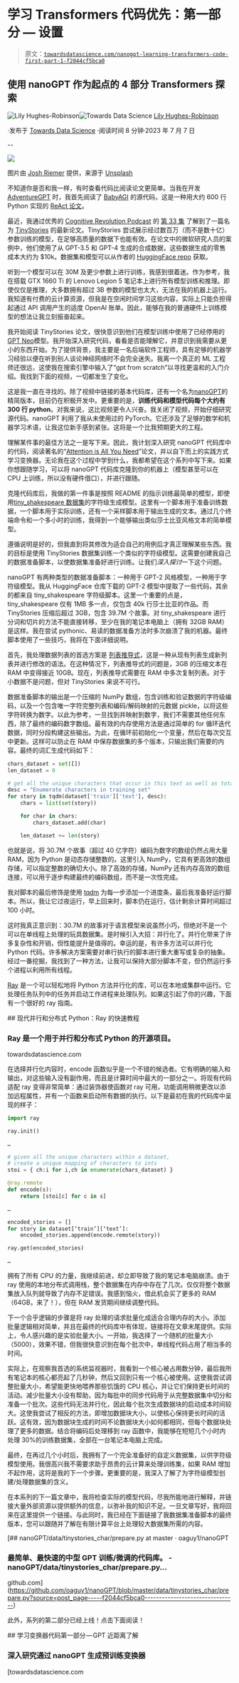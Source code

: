 # 学习 Transformers 代码优先：第一部分 — 设置

> 原文：[`towardsdatascience.com/nanogpt-learning-transformers-code-first-part-1-f2044cf5bca0`](https://towardsdatascience.com/nanogpt-learning-transformers-code-first-part-1-f2044cf5bca0)

## 使用 nanoGPT 作为起点的 4 部分 Transformers 探索

[](https://medium.com/@oaguy1?source=post_page-----f2044cf5bca0--------------------------------)![Lily Hughes-Robinson](https://medium.com/@oaguy1?source=post_page-----f2044cf5bca0--------------------------------)[](https://towardsdatascience.com/?source=post_page-----f2044cf5bca0--------------------------------)![Towards Data Science](https://towardsdatascience.com/?source=post_page-----f2044cf5bca0--------------------------------) [Lily Hughes-Robinson](https://medium.com/@oaguy1?source=post_page-----f2044cf5bca0--------------------------------)

·发布于 [Towards Data Science](https://towardsdatascience.com/?source=post_page-----f2044cf5bca0--------------------------------) ·阅读时间 8 分钟·2023 年 7 月 7 日

--

![](img/dfca366786f1d736d9f6aebbeedc4b65.png)

图片由 [Josh Riemer](https://unsplash.com/@joshriemer?utm_source=medium&utm_medium=referral) 提供，来源于 [Unsplash](https://unsplash.com/?utm_source=medium&utm_medium=referral)

不知道你是否和我一样，有时查看代码比阅读论文更简单。当我在开发 [AdventureGPT](https://github.com/oaguy1/AdventureGPT) 时，我首先阅读了 [BabyAGI](https://github.com/yoheinakajima/babyagi) 的源代码，这是一种用大约 600 行 Python 实现的 [ReAct 论文](https://arxiv.org/abs/2210.03629)。

最近，我通过优秀的 [Cognitive Revolution Podcast](https://www.cognitiverevolution.ai/) 的 [第 33 集](https://www.cognitiverevolution.ai/e33-the-tiny-model-revolution-with-ronen-eldan-and-yuanzhi-li-of-microsoft-research/) 了解到了一篇名为 [TinyStories](https://arxiv.org/abs/2305.07759) 的最新论文。TinyStories 尝试展示经过数百万（而不是数十亿）参数训练的模型，在足够高质量的数据下也能有效。在论文中的微软研究人员的案例中，他们使用了从 GPT-3.5 和 GPT-4 生成的合成数据，这些数据生成的零售成本大约为 $10k。数据集和模型可以从作者的 [HuggingFace repo](https://huggingface.co/roneneldan) 获取。

听到一个模型可以在 30M 及更少参数上进行训练，我感到很着迷。作为参考，我在搭载 GTX 1660 Ti 的 Lenovo Legion 5 笔记本上进行所有模型训练和推理。即使仅仅是推理，大多数拥有超过 3B 参数的模型也太大，无法在我的机器上运行。我知道有付费的云计算资源，但我是在空闲时间学习这些内容，实际上只能负担得起通过 API 调用产生的适度 OpenAI 账单。因此，能够在我的普通硬件上训练模型的想法让我立刻振奋起来。

我开始阅读 TinyStories 论文，很快意识到他们在模型训练中使用了已经停用的[GPT Neo](https://github.com/EleutherAI/gpt-neo)模型。我开始深入研究代码，看看是否能理解它，并意识到我需要从更小的东西开始。为了提供背景，我主要是一名后端软件工程师，具有足够的机器学习经验以便在听到别人谈论神经网络时不会完全迷失。我离一个真正的 ML 工程师还很远，这使我在搜索引擎中输入了“gpt from scratch”以寻找更温和的入门介绍。我找到下面的视频，一切都发生了变化。

这是我一直在寻找的。除了视频中链接的基本代码库，还有一个名为[nanoGPT](https://github.com/karpathy/nanoGPT)的精简版本，目前仍在积极开发中。更重要的是，**训练代码和模型代码每个大约有 300 行 python**。对我来说，这比视频更令人兴奋。我关闭了视频，开始仔细研究源代码。nanoGPT 利用了我从未使用过的 PyTorch。它还涉及了足够的数学和机器学习术语，让我这位新手感到紧张。这将是一个比我预期更大的工程。

理解某件事的最佳方法之一是写下来。因此，我计划深入研究 nanoGPT 代码库中的代码，阅读著名的“[Attention is All You Need](https://arxiv.org/abs/1706.03762)”论文，并以自下而上的实践方式学习变换器。无论我在这个过程中学到什么，我都希望在这个系列中写下来。如果你想跟随学习，可以将 nanoGPT 代码库克隆到你的机器上（模型甚至可以在 CPU 上训练，所以没有硬件借口），并进行跟随。

克隆代码库后，我做的第一件事是按照 README 的指示训练最简单的模型，即使用[tiny_shakespeare 数据集](https://huggingface.co/datasets/tiny_shakespeare)的字符级生成模型。这里有一个脚本用于准备训练数据，一个脚本用于实际训练，还有一个采样脚本用于输出生成的文本。通过几个终端命令和一个多小时的训练，我得到一个能够输出类似莎士比亚风格文本的简单模型。

遵循说明是好的，但我直到将其修改为适合自己的用例后才真正理解某些东西。我的目标是使用 TinyStories 数据集训练一个类似的字符级模型。这需要创建我自己的数据准备脚本，以使数据集准备好进行训练。让我们*深入探讨*一下这个问题。

nanoGPT 有两种类型的数据准备脚本：一种用于 GPT-2 风格模型，一种用于字符级模型。我从 HuggingFace 仓库下载的 GPT-2 模型中提取了一些代码，其余的都来自 tiny_shakespeare 字符级脚本。这里一个重要的点是，tiny_shakespeare 仅有 1MB 多一点，仅包含 40k 行莎士比亚的作品。而 TinyStories 压缩后超过 3GB，包含 39.7M 个故事。对 tiny_shakespeare 进行分词和切片的方法不能直接转移，至少在我的笔记本电脑上（拥有 32GB RAM）是这样。我在尝试 pythonic、易读的数据准备方法时多次崩溃了我的机器。最终脚本使用了一些技巧，我将在下面详细说明。

首先，我处理数据列表的首选方案是 [列表推导式](https://realpython.com/list-comprehension-python/)，这是一种从现有列表生成新列表并进行修改的语法。在这种情况下，列表推导式的问题是，3GB 的压缩文本在 RAM 中变得接近 10GB。现在，列表推导式需要在 RAM 中多次复制列表。对于小数据不是问题，但对 TinyStories 来说不可行。

数据准备脚本的输出是一个压缩的 NumPy 数组，包含训练和验证数据的字符级编码，以及一个包含唯一字符完整列表和编码/解码映射的元数据 pickle，以将这些字符转换为数字。以此为参考，一旦找到并映射到数字，我们不需要其他任何东西，除了最终的编码数字数组。最有效的内存使用方法是通过简单的 for 循环迭代数据，同时分段构建这些输出。为此，在循环前初始化一个变量，然后在每次交互中更新。这样可以防止在 RAM 中保存数据集的多个版本，只输出我们需要的内容。最终的词汇生成代码如下：

```py
chars_dataset = set([])
len_dataset = 0

# get all the unique characters that occur in this text as well as total length for training data
desc = "Enumerate characters in training set"
for story in tqdm(dataset['train']['text'], desc):
    chars = list(set(story))

    for char in chars:
        chars_dataset.add(char)

    len_dataset += len(story)
```

也就是说，将 30.7M 个故事（超过 40 亿字符）编码为数字的数组仍然占用大量 RAM，因为 Python 是动态存储整数的。这里引入 NumPy，它具有更高效的数组存储，可以指定整数的确切大小。除了高效的存储，NumPy 还有内存高效的数组连接，可以用于逐步构建最终的编码数组，而不是一次性完成。

我对脚本的最后修饰是使用 [tqdm](https://pypi.org/project/tqdm/) 为每一步添加一个进度条，最后我准备好运行脚本。所以，我让它过夜运行，早上回来时，脚本仍在运行，估计剩余计算时间超过 100 小时。

这时我真正意识到：30.7M 的故事对于语言模型来说虽然小巧，但绝对不是一个可以在单线程上处理的玩具数据集。是时候引入大招：并行化了。并行化带来了许多复杂性和开销，但性能提升是值得的。幸运的是，有许多方法可以并行化 Python 代码。许多解决方案需要对串行执行的脚本进行重大重写或复杂的抽象。经过一番挖掘，我找到了一种方法，让我可以保持大部分脚本不变，但仍然运行多个进程以利用所有线程。

[Ray](https://www.ray.io) 是一个可以轻松地将 Python 方法并行化的库，可以在本地或集群中运行。它处理任务队列中的任务并启动工作进程来处理队列。如果这引起了你的兴趣，下面有一个很好的 ray 指南。

[](/modern-parallel-and-distributed-python-a-quick-tutorial-on-ray-99f8d70369b8?source=post_page-----f2044cf5bca0--------------------------------) ## 现代并行和分布式 Python：Ray 的快速教程

### Ray 是一个用于并行和分布式 Python 的开源项目。

towardsdatascience.com

在选择并行化内容时，encode 函数似乎是一个不错的候选者。它有明确的输入和输出，对这些输入没有副作用，而且是计算时间中最大的一部分之一。将现有代码适配 ray 变得非常简单：通过装饰器使函数对 ray 可用，功能调用稍微更改以添加远程属性，并有一个函数来启动所有数据的执行。以下是最初在我的代码库中呈现的样子：

```py
import ray

ray.init()

…

# given all the unique characters within a dataset, 
# create a unique mapping of characters to ints
stoi = { ch:i for i,ch in enumerate(chars_dataset) }

@ray.remote
def encode(s):
    return [stoi[c] for c in s]

…

encoded_stories = []
for story in dataset[‘train’][‘text’]:
    encoded_stories.append(encode.remote(story))

ray.get(encoded_stories)

…
```

拥有了所有 CPU 的力量，我继续前进，却立即导致了我的笔记本电脑崩溃。由于 ray 使用的本地分布式调用栈，整个数据集在内存中存在了几次。仅仅将整个数据集放入队列就导致了内存不足错误。我感到恼火，借此机会买了更多的 RAM（64GB，来了！），但在 RAM 发货期间继续调整代码。

下一个合乎逻辑的步骤是将 ray 处理的请求批量化成适合合理内存的大小。添加批量逻辑相对简单，并且在最终的代码库中有体现，链接将在文章末尾提供。实际上，令人感兴趣的是实验批量大小。一开始，我选择了一个随机的批量大小（5000），效果不错，但我很快意识到在每个批次中，单线程代码占用了相当多的时间。

实际上，在观察我首选的系统监视器时，我看到一个核心被占用数分钟，最后我所有笔记本的核心都亮起了几秒钟，然后又回到只有一个核心被使用。这使我尝试调整批量大小，希望能更快地喂养那些饥饿的 CPU 核心，并让它们保持更长时间的活动。减少批量大小没有帮助，因为每批中的同步代码用于从完整数据集中切分和准备一个批次。这些代码无法并行化，因此每个批次生成数据块的启动成本时间较大。这使我尝试了相反的方法，即增加数据块大小，以使核心保持更长时间的活跃。这有效，因为数据块生成的时间不论数据块大小如何都相同，但每个数据块处理了更多的数据。结合将编码后处理移到 ray 函数中，我能够在短短几个小时内处理 30%的训练数据集，全部在一台笔记本电脑上完成。

最终，在再过几个小时后，我拥有了一个完全准备好的自定义数据集，以供字符级模型使用。我很高兴我不需要求助于昂贵的云计算来处理训练集，如果 RAM 增加不起作用，这将是我的下一个步骤。更重要的是，我深入了解了为字符级模型创建/处理数据集的含义。

在本系列的下一篇文章中，我将检查实际的模型代码，尽我所能地进行解释，并链接大量外部资源以提供额外的信息，以弥补我的知识不足。一旦文章写好，我将回来在这里提供一个链接。与此同时，我已经在下面链接了我数据集准备脚本的最终版本，您可以跟随并了解在有限计算平台上处理较大数据集所需的内容。

[](https://github.com/oaguy1/nanoGPT/blob/master/data/tinystories_char/prepare.py?source=post_page-----f2044cf5bca0--------------------------------) [## nanoGPT/data/tinystories_char/prepare.py at master · oaguy1/nanoGPT

### 最简单、最快速的中型 GPT 训练/微调的代码库。 - nanoGPT/data/tinystories_char/prepare.py…

github.com](https://github.com/oaguy1/nanoGPT/blob/master/data/tinystories_char/prepare.py?source=post_page-----f2044cf5bca0--------------------------------)

此外，系列的第二部分已经上线！点击下面阅读！

[](/learning-transformers-code-first-part-2-gpt-up-close-and-personal-1635b52ae0d7?source=post_page-----f2044cf5bca0--------------------------------) ## 学习变换器代码第一部分 — GPT 近距离了解

### 深入研究通过 nanoGPT 生成预训练变换器

[towardsdatascience.com
